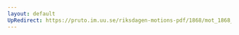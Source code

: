```yaml
---
layout: default
UpRedirect: https://pruto.im.uu.se/riksdagen-motions-pdf/1868/mot_1868__ak__73.pdf
---
```

